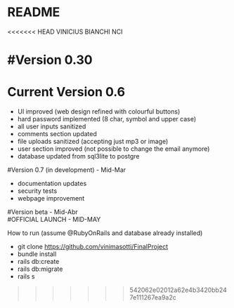 # README

<<<<<<< HEAD
VINICIUS BIANCHI
NCI 

#Version 0.30
=======
# Current Version 0.6  <br> 
- UI improved (web design refined with colourful buttons)
- hard password implemented (8 char, symbol and upper case)
- all user inputs sanitized
- comments section updated
- file uploads sanitized (accepting just mp3 or image)
- user section improved (not possible to change the email anymore)
- database updated from sql3lite to postgre

#Version 0.7 (in development) - Mid-Mar <br>
- documentation updates
- security tests
- webpage improvement

#Version beta - Mid-Abr <br>
#OFFICIAL LAUNCH - MID-MAY <br>

How to run (assume @RubyOnRails and database already installed) <br>
- git clone https://github.com/vinimasotti/FinalProject <br>
- bundle install <br>
- rails db:create
- rails db:migrate <br>
- rails s <br>
>>>>>>> 542062e02012a62e4b3420bb247e111267ea9a2c
